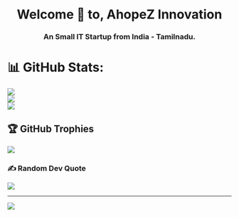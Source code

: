 <h1 align="center">Welcome 👋 to, AhopeZ Innovation</h1>
<h3 align="center">An Small IT Startup from India - Tamilnadu.</h3>

# 📊 GitHub Stats:
![](https://github-readme-stats.vercel.app/api?username=AhopeZ-Innovations&theme=dark&hide_border=false&include_all_commits=true&count_private=true)<br/>
![](https://github-readme-streak-stats.herokuapp.com/?user=AhopeZ-Innovations&theme=dark&hide_border=false)<br/>
![](https://github-readme-stats.vercel.app/api/top-langs/?username=AhopeZ-Innovations&theme=dark&hide_border=false&include_all_commits=true&count_private=true&layout=compact)

## 🏆 GitHub Trophies
![](https://github-profile-trophy.vercel.app/?username=AhopeZ-Innovations&theme=radical&no-frame=false&no-bg=true&margin-w=4)

### ✍️ Random Dev Quote
![](https://quotes-github-readme.vercel.app/api?type=horizontal&theme=radical)

---
[![](https://visitcount.itsvg.in/api?id=AhopeZ-Innovations&icon=0&color=0)](https://visitcount.itsvg.in)

<!-- Proudly created with GPRM ( https://gprm.itsvg.in ) -->
